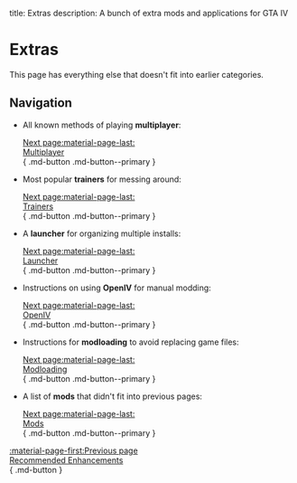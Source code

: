 title: Extras
description: A bunch of extra mods and applications for GTA IV

# Extras

This page has everything else that doesn't fit into earlier categories.

## Navigation

<div class="grid cards" markdown>

- All known methods of playing **multiplayer**:

    [Next page:material-page-last: <br>Multiplayer</br>](multiplayer.md){ .md-button .md-button--primary }

- Most popular **trainers** for messing around:

    [Next page:material-page-last: <br>Trainers</br>](trainers.md){ .md-button .md-button--primary }

- A **launcher** for organizing multiple installs:

    [Next page:material-page-last: <br>Launcher</br>](launcher.md){ .md-button .md-button--primary }

- Instructions on using **OpenIV** for manual modding:

    [Next page:material-page-last: <br>OpenIV</br>](openiv.md){ .md-button .md-button--primary }

- Instructions for **modloading** to avoid replacing game files:

    [Next page:material-page-last: <br>Modloading</br>](modloading.md){ .md-button .md-button--primary }

- A list of **mods** that didn't fit into previous pages:

    [Next page:material-page-last: <br>Mods</br>](mods.md){ .md-button .md-button--primary }

</div>

[:material-page-first:Previous page <br>Recommended Enhancements</br>](../enhancements.md){ .md-button }
